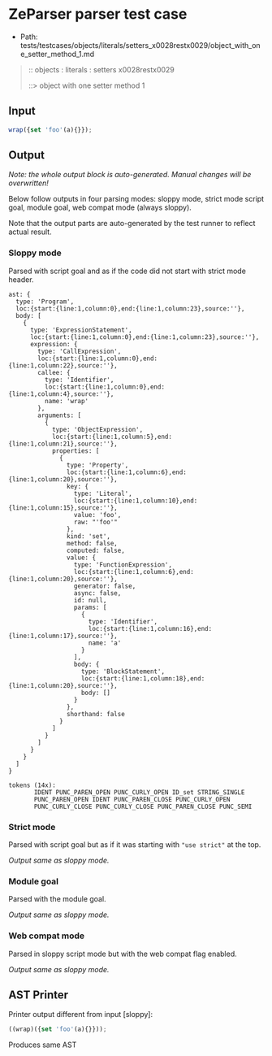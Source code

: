 # ZeParser parser test case

- Path: tests/testcases/objects/literals/setters_x0028restx0029/object_with_one_setter_method_1.md

> :: objects : literals : setters x0028restx0029
>
> ::> object with one setter method 1

## Input

`````js
wrap({set 'foo'(a){}});
`````

## Output

_Note: the whole output block is auto-generated. Manual changes will be overwritten!_

Below follow outputs in four parsing modes: sloppy mode, strict mode script goal, module goal, web compat mode (always sloppy).

Note that the output parts are auto-generated by the test runner to reflect actual result.

### Sloppy mode

Parsed with script goal and as if the code did not start with strict mode header.

`````
ast: {
  type: 'Program',
  loc:{start:{line:1,column:0},end:{line:1,column:23},source:''},
  body: [
    {
      type: 'ExpressionStatement',
      loc:{start:{line:1,column:0},end:{line:1,column:23},source:''},
      expression: {
        type: 'CallExpression',
        loc:{start:{line:1,column:0},end:{line:1,column:22},source:''},
        callee: {
          type: 'Identifier',
          loc:{start:{line:1,column:0},end:{line:1,column:4},source:''},
          name: 'wrap'
        },
        arguments: [
          {
            type: 'ObjectExpression',
            loc:{start:{line:1,column:5},end:{line:1,column:21},source:''},
            properties: [
              {
                type: 'Property',
                loc:{start:{line:1,column:6},end:{line:1,column:20},source:''},
                key: {
                  type: 'Literal',
                  loc:{start:{line:1,column:10},end:{line:1,column:15},source:''},
                  value: 'foo',
                  raw: "'foo'"
                },
                kind: 'set',
                method: false,
                computed: false,
                value: {
                  type: 'FunctionExpression',
                  loc:{start:{line:1,column:6},end:{line:1,column:20},source:''},
                  generator: false,
                  async: false,
                  id: null,
                  params: [
                    {
                      type: 'Identifier',
                      loc:{start:{line:1,column:16},end:{line:1,column:17},source:''},
                      name: 'a'
                    }
                  ],
                  body: {
                    type: 'BlockStatement',
                    loc:{start:{line:1,column:18},end:{line:1,column:20},source:''},
                    body: []
                  }
                },
                shorthand: false
              }
            ]
          }
        ]
      }
    }
  ]
}

tokens (14x):
       IDENT PUNC_PAREN_OPEN PUNC_CURLY_OPEN ID_set STRING_SINGLE
       PUNC_PAREN_OPEN IDENT PUNC_PAREN_CLOSE PUNC_CURLY_OPEN
       PUNC_CURLY_CLOSE PUNC_CURLY_CLOSE PUNC_PAREN_CLOSE PUNC_SEMI
`````

### Strict mode

Parsed with script goal but as if it was starting with `"use strict"` at the top.

_Output same as sloppy mode._

### Module goal

Parsed with the module goal.

_Output same as sloppy mode._

### Web compat mode

Parsed in sloppy script mode but with the web compat flag enabled.

_Output same as sloppy mode._

## AST Printer

Printer output different from input [sloppy]:

````js
((wrap)({set 'foo'(a){}}));
````

Produces same AST
